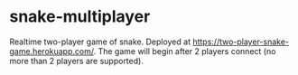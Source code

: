 # snake-multiplayer
Realtime two-player game of snake. Deployed at https://two-player-snake-game.herokuapp.com/. The game will begin after 2 players connect (no more than 2 players are supported).
